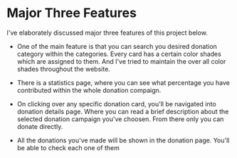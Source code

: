 # Major Three Features

I've elaborately discussed major three features of this project below.

- One of the main feature is that you can search you desired donation category within the categories. Every card has a certain color shades which are assigned to them. And I've tried to maintain the over all color shades throughout the website.

- There is a statistics page, where you can see what percentage you have contributed within the whole donation compaign.

- On clicking over any specific donation card, you'll be navigated into donation details page. Where you can read a brief description about the selected donation campaign you've choosen. From there only you can donate directly. 
 
 - All the donations you've made will be shown in the donation page. You'll be able to check each one of them